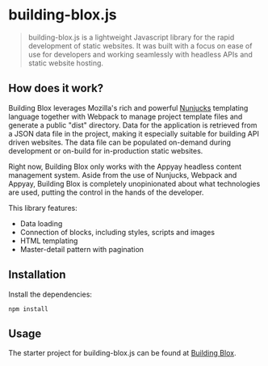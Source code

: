 # building-blox.js

> building-blox.js is a lightweight Javascript library for the rapid development of static websites. It was built with a focus on ease of use for developers and working seamlessly with headless APIs and static website hosting.

## How does it work?
Building Blox leverages Mozilla's rich and powerful [Nunjucks](https://mozilla.github.io/nunjucks/) templating language together with Webpack to manage project template files and generate a public "dist" directory. Data for the application is retrieved from a JSON data file in the project, making it especially suitable for building API driven websites. The data file can be populated on-demand during development or on-build for in-production static websites.

Right now, Building Blox only works with the Appyay headless content management system. Aside from the use of Nunjucks, Webpack and Appyay, Building Blox is completely unopinionated about what technologies are used, putting the control in the hands of the developer. 

This library features:
* Data loading
* Connection of blocks, including styles, scripts and images
* HTML templating
* Master-detail pattern with pagination

## Installation
Install the dependencies:
````
npm install
````
## Usage
The starter project for building-blox.js can be found at [Building Blox](https://github.com/Building-Blox/building-blox).
